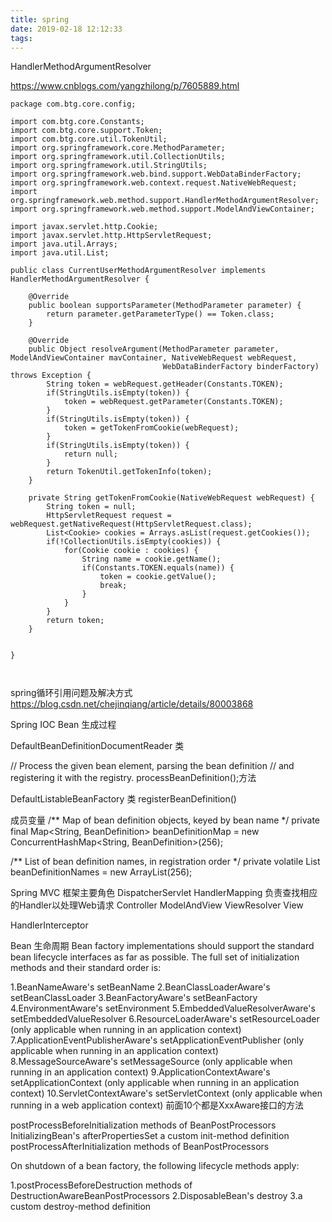 ```yaml
---
title: spring
date: 2019-02-18 12:12:33
tags:
---
```

HandlerMethodArgumentResolver

https://www.cnblogs.com/yangzhilong/p/7605889.html
```text
package com.btg.core.config;

import com.btg.core.Constants;
import com.btg.core.support.Token;
import com.btg.core.util.TokenUtil;
import org.springframework.core.MethodParameter;
import org.springframework.util.CollectionUtils;
import org.springframework.util.StringUtils;
import org.springframework.web.bind.support.WebDataBinderFactory;
import org.springframework.web.context.request.NativeWebRequest;
import org.springframework.web.method.support.HandlerMethodArgumentResolver;
import org.springframework.web.method.support.ModelAndViewContainer;

import javax.servlet.http.Cookie;
import javax.servlet.http.HttpServletRequest;
import java.util.Arrays;
import java.util.List;

public class CurrentUserMethodArgumentResolver implements HandlerMethodArgumentResolver {

    @Override
    public boolean supportsParameter(MethodParameter parameter) {
        return parameter.getParameterType() == Token.class;
    }

    @Override
    public Object resolveArgument(MethodParameter parameter, ModelAndViewContainer mavContainer, NativeWebRequest webRequest,
                                  WebDataBinderFactory binderFactory) throws Exception {
        String token = webRequest.getHeader(Constants.TOKEN);
        if(StringUtils.isEmpty(token)) {
            token = webRequest.getParameter(Constants.TOKEN);
        }
        if(StringUtils.isEmpty(token)) {
            token = getTokenFromCookie(webRequest);
        }
        if(StringUtils.isEmpty(token)) {
            return null;
        }
        return TokenUtil.getTokenInfo(token);
    }

    private String getTokenFromCookie(NativeWebRequest webRequest) {
        String token = null;
        HttpServletRequest request = webRequest.getNativeRequest(HttpServletRequest.class);
        List<Cookie> cookies = Arrays.asList(request.getCookies());
        if(!CollectionUtils.isEmpty(cookies)) {
            for(Cookie cookie : cookies) {
                String name = cookie.getName();
                if(Constants.TOKEN.equals(name)) {
                    token = cookie.getValue();
                    break;
                }
            }
        }
        return token;
    }


}



```

spring循环引用问题及解决方式
https://blog.csdn.net/chejinqiang/article/details/80003868


Spring IOC Bean 生成过程

DefaultBeanDefinitionDocumentReader 类

// Process the given bean element, parsing the bean definition 
// and registering it with the registry.
processBeanDefinition();方法


DefaultListableBeanFactory 类
registerBeanDefinition()

成员变量
/** Map of bean definition objects, keyed by bean name */
private final Map<String, BeanDefinition> beanDefinitionMap = new ConcurrentHashMap<String, BeanDefinition>(256);

/** List of bean definition names, in registration order */
private volatile List<String> beanDefinitionNames = new ArrayList<String>(256);




Spring MVC 框架主要角色
DispatcherServlet
HandlerMapping 负责查找相应的Handler以处理Web请求
Controller
ModelAndView
ViewResolver
View


HandlerInterceptor



Bean 生命周期
Bean factory implementations should support the standard bean lifecycle interfaces as far as possible. The full set of initialization methods and their standard order is:

1.BeanNameAware's setBeanName
2.BeanClassLoaderAware's setBeanClassLoader
3.BeanFactoryAware's setBeanFactory
4.EnvironmentAware's setEnvironment
5.EmbeddedValueResolverAware's setEmbeddedValueResolver
6.ResourceLoaderAware's setResourceLoader (only applicable when running in an application context)
7.ApplicationEventPublisherAware's setApplicationEventPublisher (only applicable when running in an application context)
8.MessageSourceAware's setMessageSource (only applicable when running in an application context)
9.ApplicationContextAware's setApplicationContext (only applicable when running in an application context)
10.ServletContextAware's setServletContext (only applicable when running in a web application context)
前面10个都是XxxAware接口的方法

postProcessBeforeInitialization methods of BeanPostProcessors
InitializingBean's afterPropertiesSet
a custom init-method definition
postProcessAfterInitialization methods of BeanPostProcessors


On shutdown of a bean factory, the following lifecycle methods apply:

1.postProcessBeforeDestruction methods of DestructionAwareBeanPostProcessors
2.DisposableBean's destroy
3.a custom destroy-method definition







































